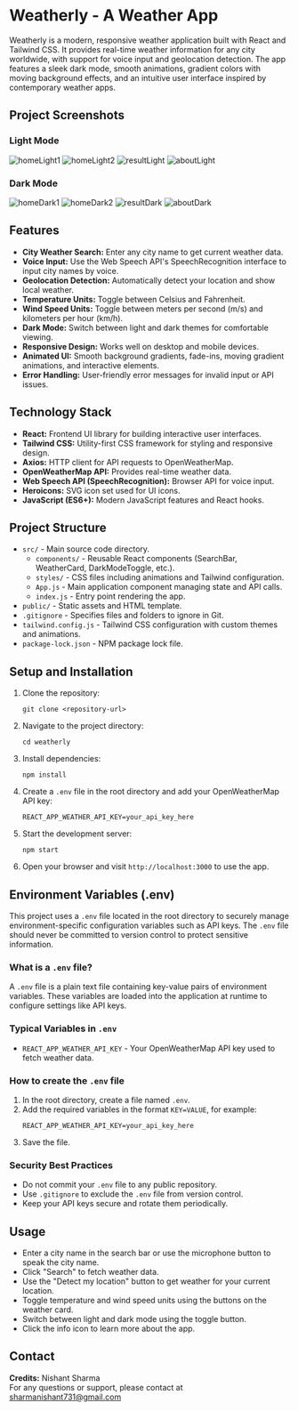 # Weatherly - A Weather App

Weatherly is a modern, responsive weather application built with React and Tailwind CSS. It provides real-time weather information for any city worldwide, with support for voice input and geolocation detection. The app features a sleek dark mode, smooth animations, gradient colors with moving background effects, and an intuitive user interface inspired by contemporary weather apps.

## Project Screenshots

### Light Mode

![homeLight1](public/homeLight1.png)
![homeLight2](public/homeLight2.png)
![resultLight](public/resultLight.png)
![aboutLight](public/aboutLight.png)

### Dark Mode

![homeDark1](public/homeDark1.png)
![homeDark2](public/homeDark2.png)
![resultDark](public/resultDark.png)
![aboutDark](public/aboutDark.png)

## Features

- **City Weather Search:** Enter any city name to get current weather data.
- **Voice Input:** Use the Web Speech API's SpeechRecognition interface to input city names by voice.
- **Geolocation Detection:** Automatically detect your location and show local weather.
- **Temperature Units:** Toggle between Celsius and Fahrenheit.
- **Wind Speed Units:** Toggle between meters per second (m/s) and kilometers per hour (km/h).
- **Dark Mode:** Switch between light and dark themes for comfortable viewing.
- **Responsive Design:** Works well on desktop and mobile devices.
- **Animated UI:** Smooth background gradients, fade-ins, moving gradient animations, and interactive elements.
- **Error Handling:** User-friendly error messages for invalid input or API issues.

## Technology Stack

- **React:** Frontend UI library for building interactive user interfaces.
- **Tailwind CSS:** Utility-first CSS framework for styling and responsive design.
- **Axios:** HTTP client for API requests to OpenWeatherMap.
- **OpenWeatherMap API:** Provides real-time weather data.
- **Web Speech API (SpeechRecognition):** Browser API for voice input.
- **Heroicons:** SVG icon set used for UI icons.
- **JavaScript (ES6+):** Modern JavaScript features and React hooks.

## Project Structure

- `src/` - Main source code directory.
  - `components/` - Reusable React components (SearchBar, WeatherCard, DarkModeToggle, etc.).
  - `styles/` - CSS files including animations and Tailwind configuration.
  - `App.js` - Main application component managing state and API calls.
  - `index.js` - Entry point rendering the app.
- `public/` - Static assets and HTML template.
- `.gitignore` - Specifies files and folders to ignore in Git.
- `tailwind.config.js` - Tailwind CSS configuration with custom themes and animations.
- `package-lock.json` - NPM package lock file.

## Setup and Installation

1. Clone the repository:
   ```
   git clone <repository-url>
   ```
2. Navigate to the project directory:
   ```
   cd weatherly
   ```
3. Install dependencies:
   ```
   npm install
   ```
4. Create a `.env` file in the root directory and add your OpenWeatherMap API key:
   ```
   REACT_APP_WEATHER_API_KEY=your_api_key_here
   ```
5. Start the development server:
   ```
   npm start
   ```
6. Open your browser and visit `http://localhost:3000` to use the app.

## Environment Variables (.env)

This project uses a `.env` file located in the root directory to securely manage environment-specific configuration variables such as API keys. The `.env` file should never be committed to version control to protect sensitive information.

### What is a `.env` file?

A `.env` file is a plain text file containing key-value pairs of environment variables. These variables are loaded into the application at runtime to configure settings like API keys.

### Typical Variables in `.env`

- `REACT_APP_WEATHER_API_KEY` - Your OpenWeatherMap API key used to fetch weather data.

### How to create the `.env` file

1. In the root directory, create a file named `.env`.
2. Add the required variables in the format `KEY=VALUE`, for example:
   ```
   REACT_APP_WEATHER_API_KEY=your_api_key_here
   ```
3. Save the file.

### Security Best Practices

- Do not commit your `.env` file to any public repository.
- Use `.gitignore` to exclude the `.env` file from version control.
- Keep your API keys secure and rotate them periodically.

## Usage

- Enter a city name in the search bar or use the microphone button to speak the city name.
- Click "Search" to fetch weather data.
- Use the "Detect my location" button to get weather for your current location.
- Toggle temperature and wind speed units using the buttons on the weather card.
- Switch between light and dark mode using the toggle button.
- Click the info icon to learn more about the app.

## Contact

**Credits:** Nishant Sharma  
For any questions or support, please contact at sharmanishant731@gmail.com
